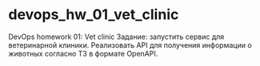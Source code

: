 # devops_hw_01_vet_clinic
DevOps homework 01: Vet clinic
Задание: запустить сервис для ветеринарной клиники. 
Реализовать API для получения информации о животных согласно ТЗ в формате OpenAPI.
